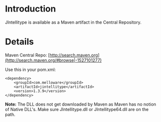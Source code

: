 # Introduction #

JIntellitype is available as a Maven artifact in the Central Repository.


# Details #

Maven Central Repo: [http://search.maven.org](http://search.maven.org/#browse|-1527101277)

Use this in your pom.xml:


```
<dependency>
    <groupId>com.melloware</groupId>
    <artifactId>jintellitype</artifactId>
    <version>1.3.9</version>
</dependency>
```


**Note:** The DLL does not get downloaded by Maven as Maven has no notion of Native DLL's.  Make sure JIntellitype.dll or JIntellitype64.dll are on the path.